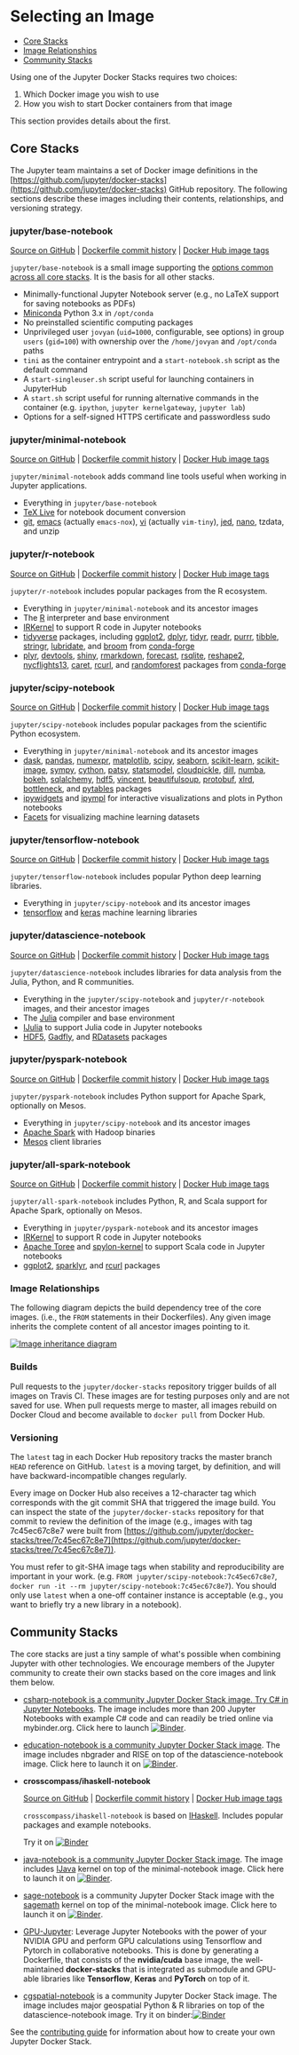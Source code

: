 # Selecting an Image

* [Core Stacks](#core-stacks)
* [Image Relationships](#image-relationships)
* [Community Stacks](#community-stacks)

Using one of the Jupyter Docker Stacks requires two choices:

1. Which Docker image you wish to use
2. How you wish to start Docker containers from that image

This section provides details about the first.

## Core Stacks

The Jupyter team maintains a set of Docker image definitions in the [https://github.com/jupyter/docker-stacks](https://github.com/jupyter/docker-stacks) GitHub
repository. The following sections describe these images including their contents, relationships, and versioning strategy.

### jupyter/base-notebook

[Source on GitHub](https://github.com/jupyter/docker-stacks/tree/master/base-notebook)
| [Dockerfile commit history](https://github.com/jupyter/docker-stacks/commits/master/base-notebook/Dockerfile)
| [Docker Hub image tags](https://hub.docker.com/r/jupyter/base-notebook/tags/)

`jupyter/base-notebook` is a small image supporting the [options common across all core stacks](common.md). It is the basis for all other stacks.

* Minimally-functional Jupyter Notebook server (e.g., no LaTeX support for saving notebooks as PDFs)
* [Miniconda](https://conda.io/miniconda.html) Python 3.x in `/opt/conda`
* No preinstalled scientific computing packages
* Unprivileged user `jovyan` (`uid=1000`, configurable, see options) in group `users` (`gid=100`) with ownership over the `/home/jovyan` and `/opt/conda` paths
* `tini` as the container entrypoint and a `start-notebook.sh` script as the default command
* A `start-singleuser.sh` script useful for launching containers in JupyterHub
* A `start.sh` script useful for running alternative commands in the container (e.g. `ipython`, `jupyter kernelgateway`, `jupyter lab`)
* Options for a self-signed HTTPS certificate and passwordless sudo

### jupyter/minimal-notebook

[Source on GitHub](https://github.com/jupyter/docker-stacks/tree/master/minimal-notebook)
| [Dockerfile commit history](https://github.com/jupyter/docker-stacks/commits/master/minimal-notebook/Dockerfile)
| [Docker Hub image tags](https://hub.docker.com/r/jupyter/minimal-notebook/tags/)

`jupyter/minimal-notebook` adds command line tools useful when working in Jupyter applications.

* Everything in `jupyter/base-notebook`
* [TeX Live](https://www.tug.org/texlive/) for notebook document conversion
* [git](https://git-scm.com/), [emacs](https://www.gnu.org/software/emacs/) (actually `emacs-nox`), [vi](https://vim.org/) (actually `vim-tiny`), [jed](https://www.jedsoft.org/jed/), [nano](https://www.nano-editor.org/), tzdata, and unzip

### jupyter/r-notebook

[Source on GitHub](https://github.com/jupyter/docker-stacks/tree/master/r-notebook)
| [Dockerfile commit history](https://github.com/jupyter/docker-stacks/commits/master/r-notebook/Dockerfile)
| [Docker Hub image tags](https://hub.docker.com/r/jupyter/r-notebook/tags/)

`jupyter/r-notebook` includes popular packages from the R ecosystem.

* Everything in `jupyter/minimal-notebook` and its ancestor images
* The [R](https://www.r-project.org/) interpreter and base environment
* [IRKernel](https://irkernel.github.io/) to support R code in Jupyter notebooks
* [tidyverse](https://www.tidyverse.org/) packages, including [ggplot2](http://ggplot2.org/), [dplyr](http://dplyr.tidyverse.org/),
[tidyr](http://tidyr.tidyverse.org/), [readr](http://readr.tidyverse.org/), [purrr](http://purrr.tidyverse.org/), [tibble](http://tibble.tidyverse.org/),
[stringr](http://stringr.tidyverse.org/), [lubridate](http://lubridate.tidyverse.org/), and
[broom](https://cran.r-project.org/web/packages/broom/vignettes/broom.html) from [conda-forge](https://conda-forge.github.io/feedstocks)
* [plyr](https://cran.r-project.org/web/packages/plyr/index.html), [devtools](https://cran.r-project.org/web/packages/devtools/index.html),
[shiny](https://shiny.rstudio.com/), [rmarkdown](http://rmarkdown.rstudio.com/), [forecast](https://cran.r-project.org/web/packages/forecast/forecast.pdf),
[rsqlite](https://cran.r-project.org/web/packages/RSQLite/index.html), [reshape2](https://cran.r-project.org/web/packages/reshape2/reshape2.pdf),
[nycflights13](https://cran.r-project.org/web/packages/nycflights13/index.html), [caret](http://topepo.github.io/caret/index.html),
[rcurl](https://cran.r-project.org/web/packages/RCurl/index.html), and [randomforest](https://cran.r-project.org/web/packages/randomForest/randomForest.pdf)
packages from [conda-forge](https://conda-forge.github.io/feedstocks)

### jupyter/scipy-notebook

[Source on GitHub](https://github.com/jupyter/docker-stacks/tree/master/scipy-notebook)
| [Dockerfile commit history](https://github.com/jupyter/docker-stacks/commits/master/scipy-notebook/Dockerfile)
| [Docker Hub image tags](https://hub.docker.com/r/jupyter/scipy-notebook/tags/)

`jupyter/scipy-notebook` includes popular packages from the scientific Python ecosystem.

* Everything in `jupyter/minimal-notebook` and its ancestor images
* [dask](https://dask.org/), [pandas](https://pandas.pydata.org/), [numexpr](https://github.com/pydata/numexpr), [matplotlib](https://matplotlib.org/), [scipy](https://www.scipy.org/),
[seaborn](https://seaborn.pydata.org/), [scikit-learn](http://scikit-learn.org/stable/), [scikit-image](http://scikit-image.org/),
[sympy](http://www.sympy.org/en/index.html), [cython](http://cython.org/), [patsy](https://patsy.readthedocs.io/en/latest/),
[statsmodel](http://www.statsmodels.org/stable/index.html), [cloudpickle](https://github.com/cloudpipe/cloudpickle), [dill](https://pypi.python.org/pypi/dill),
[numba](https://numba.pydata.org/), [bokeh](https://bokeh.pydata.org/en/latest/), [sqlalchemy](https://www.sqlalchemy.org/), [hdf5](http://www.h5py.org/),
[vincent](http://vincent.readthedocs.io/en/latest/), [beautifulsoup](https://www.crummy.com/software/BeautifulSoup/),
[protobuf](https://developers.google.com/protocol-buffers/docs/pythontutorial), [xlrd](http://www.python-excel.org/), [bottleneck](https://bottleneck.readthedocs.io/en/latest/), and [pytables](https://www.pytables.org/) packages
* [ipywidgets](https://ipywidgets.readthedocs.io/en/stable/) and [ipympl](https://github.com/matplotlib/jupyter-matplotlib) for interactive visualizations and plots in Python notebooks
* [Facets](https://github.com/PAIR-code/facets) for visualizing machine learning datasets

### jupyter/tensorflow-notebook

[Source on GitHub](https://github.com/jupyter/docker-stacks/tree/master/tensorflow-notebook)
| [Dockerfile commit history](https://github.com/jupyter/docker-stacks/commits/master/tensorflow-notebook/Dockerfile)
| [Docker Hub image tags](https://hub.docker.com/r/jupyter/tensorflow-notebook/tags/)

`jupyter/tensorflow-notebook` includes popular Python deep learning libraries.

* Everything in `jupyter/scipy-notebook` and its ancestor images
* [tensorflow](https://www.tensorflow.org/) and [keras](https://keras.io/) machine learning libraries

### jupyter/datascience-notebook

[Source on GitHub](https://github.com/jupyter/docker-stacks/tree/master/datascience-notebook)
| [Dockerfile commit history](https://github.com/jupyter/docker-stacks/commits/master/datascience-notebook/Dockerfile)
| [Docker Hub image tags](https://hub.docker.com/r/jupyter/datascience-notebook/tags/)

`jupyter/datascience-notebook` includes libraries for data analysis from the Julia, Python, and R communities.

* Everything in the `jupyter/scipy-notebook` and `jupyter/r-notebook` images, and their ancestor images
* The [Julia](https://julialang.org/) compiler and base environment
* [IJulia](https://github.com/JuliaLang/IJulia.jl) to support Julia code in Jupyter notebooks
* [HDF5](https://github.com/JuliaIO/HDF5.jl), [Gadfly](http://gadflyjl.org/stable/), and [RDatasets](https://github.com/johnmyleswhite/RDatasets.jl) packages

### jupyter/pyspark-notebook

[Source on GitHub](https://github.com/jupyter/docker-stacks/tree/master/pyspark-notebook)
| [Dockerfile commit history](https://github.com/jupyter/docker-stacks/commits/master/pyspark-notebook/Dockerfile)
| [Docker Hub image tags](https://hub.docker.com/r/jupyter/pyspark-notebook/tags/)

`jupyter/pyspark-notebook` includes Python support for Apache Spark, optionally on Mesos.

* Everything in `jupyter/scipy-notebook` and its ancestor images
* [Apache Spark](https://spark.apache.org/) with Hadoop binaries
* [Mesos](http://mesos.apache.org/) client libraries

### jupyter/all-spark-notebook

[Source on GitHub](https://github.com/jupyter/docker-stacks/tree/master/all-spark-notebook)
| [Dockerfile commit history](https://github.com/jupyter/docker-stacks/commits/master/all-spark-notebook/Dockerfile)
| [Docker Hub image tags](https://hub.docker.com/r/jupyter/all-spark-notebook/tags/)

`jupyter/all-spark-notebook` includes Python, R, and Scala support for Apache Spark, optionally on Mesos.

* Everything in `jupyter/pyspark-notebook` and its ancestor images
* [IRKernel](https://irkernel.github.io/) to support R code in Jupyter notebooks
* [Apache Toree](https://toree.apache.org/) and [spylon-kernel](https://github.com/maxpoint/spylon-kernel) to support Scala code in Jupyter notebooks
* [ggplot2](http://ggplot2.org/), [sparklyr](http://spark.rstudio.com/), and [rcurl](https://cran.r-project.org/web/packages/RCurl/index.html) packages

### Image Relationships

The following diagram depicts the build dependency tree of the core images. (i.e., the `FROM` statements in their Dockerfiles). Any given image inherits the
complete content of all ancestor images pointing to it.

[![Image inheritance
diagram](../images/inherit.svg)](http://interactive.blockdiag.com/?compression=deflate&src=eJyFzTEPgjAQhuHdX9Gws5sQjGzujsaYKxzmQrlr2msMGv-71K0srO_3XGud9NNA8DSfgzESCFlBSdi0xkvQAKTNugw4QnL6GIU10hvX-Zh7Z24OLLq2SjaxpvP10lX35vCf6pOxELFmUbQiUz4oQhYzMc3gCrRt2cWe_FKosmSjyFHC6OS1AwdQWCtyj7sfh523_BI9hKlQ25YdOFdv5fcH0kiEMA)

### Builds

Pull requests to the `jupyter/docker-stacks` repository trigger builds of all images on Travis CI. These images are for testing purposes only and are not saved for
use. When pull requests merge to master, all images rebuild on Docker Cloud and become available to `docker pull` from Docker Hub.

### Versioning

The `latest` tag in each Docker Hub repository tracks the master branch `HEAD` reference on GitHub. `latest` is a moving target, by definition, and will have
backward-incompatible changes regularly.

Every image on Docker Hub also receives a 12-character tag which corresponds with the git commit SHA that triggered the image build. You can inspect the state of
the `jupyter/docker-stacks` repository for that commit to review the definition of the image (e.g., images with tag 7c45ec67c8e7 were built from
[https://github.com/jupyter/docker-stacks/tree/7c45ec67c8e7](https://github.com/jupyter/docker-stacks/tree/7c45ec67c8e7)).

You must refer to git-SHA image tags when stability and reproducibility are important in your work. (e.g. `FROM jupyter/scipy-notebook:7c45ec67c8e7`, `docker run
-it --rm jupyter/scipy-notebook:7c45ec67c8e7`). You should only use `latest` when a one-off container instance is acceptable (e.g., you want to briefly try a new
library in a notebook).

## Community Stacks

The core stacks are just a tiny sample of what's possible when combining Jupyter with other technologies. We encourage members of the Jupyter community to create
their own stacks based on the core images and link them below.

* [csharp-notebook is a community Jupyter Docker Stack image. Try C# in Jupyter Notebooks](https://github.com/tlinnet/csharp-notebook). The image includes more
than 200 Jupyter Notebooks with example C# code and can readily be tried online via mybinder.org. Click here to launch
[![Binder](https://mybinder.org/badge_logo.svg)](https://mybinder.org/v2/gh/tlinnet/csharp-notebook/master).

* [education-notebook is a community Jupyter Docker Stack image](https://github.com/umsi-mads/education-notebook). The image includes nbgrader and RISE on top of
the datascience-notebook image. Click here to launch it on
[![Binder](https://mybinder.org/badge_logo.svg)](https://mybinder.org/v2/gh/umsi-mads/education-notebook/master).

* __crosscompass/ihaskell-notebook__

  [Source on GitHub](https://github.com/jamesdbrock/ihaskell-notebook)
  | [Dockerfile commit history](https://github.com/jamesdbrock/ihaskell-notebook/commits/master/Dockerfile)
  | [Docker Hub image tags](https://hub.docker.com/r/crosscompass/ihaskell-notebook/tags)

  `crosscompass/ihaskell-notebook` is based on [IHaskell](https://github.com/gibiansky/IHaskell). Includes popular packages and example notebooks.

  Try it on [![Binder](https://mybinder.org/badge_logo.svg)](https://mybinder.org/v2/gh/jamesdbrock/learn-you-a-haskell-notebook/master?urlpath=lab/tree/ihaskell_examples/ihaskell/IHaskell.ipynb)

* [java-notebook is a community Jupyter Docker Stack image](https://github.com/jbindinga/java-notebook). The image includes
[IJava](https://github.com/SpencerPark/IJava) kernel on top of the minimal-notebook image. Click here to launch it on
[![Binder](https://mybinder.org/badge_logo.svg)](https://mybinder.org/v2/gh/jbindinga/java-notebook/master).

* [sage-notebook](https://github.com/sharpTrick/sage-notebook) is a community Jupyter Docker Stack image with the [sagemath](https://sagemath.org) kernel on top of
the minimal-notebook image. Click here to launch it on
[![Binder](https://mybinder.org/badge_logo.svg)](https://mybinder.org/v2/gh/sharpTrick/sage-notebook/master).

* [GPU-Jupyter](https://github.com/iot-salzburg/gpu-jupyter/): Leverage Jupyter Notebooks with the power of your NVIDIA GPU and perform GPU calculations using
Tensorflow and Pytorch in collaborative notebooks.
This is done by generating a Dockerfile, that consists of the **nvidia/cuda** base image,
the well-maintained **docker-stacks** that is integrated as submodule
and GPU-able libraries like **Tensorflow**, **Keras** and **PyTorch** on top of it.

* [cgspatial-notebook](https://github.com/SCiO-systems/cgspatial-notebook) is a community Jupyter Docker Stack image. The image includes major geospatial Python &
R libraries on top of the datascience-notebook image. Try it on
binder:[![Binder](https://mybinder.org/badge_logo.svg)](https://mybinder.org/v2/gh/SCiO-systems/cgspatial-notebook/master)


See the [contributing guide](../contributing/stacks.md) for information about how to create your own Jupyter Docker Stack.

